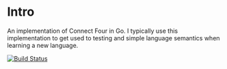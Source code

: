 Intro
=====

An implementation of Connect Four in Go. I typically use this
implementation to get used to testing and simple language semantics when
learning a new language.

[![Build Status](https://travis-ci.org/jamiely/connect-four-go.png?branch=master)](https://travis-ci.org/jamiely/connect-four-go)

